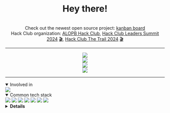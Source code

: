 <div align="center">
    <h1>Hey there!</h1>
    <br>
    <div align="center">
        Check out the newest open source project: <a href="https://github.com/HubertK05/banban">kanban board</a>
        <br />
        Hack Club organization: <a href="https://github.com/ALOPB-Hack-Club">ALOPB Hack Club</a>,
        <a href="https://summit.hackclub.com">Hack Club Leaders Summit 2024</a> <a href="https://www.youtube.com/watch?v=UZEm5lONg7g">🎬</a>,
        <a href="https://trail.hackclub.com">Hack Club The Trail 2024</a> <a href="https://www.youtube.com/watch?v=ufMUJ9D1fi8&t=695s">🎬</a>
    </div>
    <hr />
    <div align="center">
        <img
            src="https://user-images.githubusercontent.com/47300834/180059603-3bd6dbc7-bf2e-4123-a97c-8b834f1fcaff.gif" />
    </div>
    <img src="http://github-readme-streak-stats.herokuapp.com?user=adimac93&theme=dark&background=282c34" />
</div>

<div align="center">
    <img
        src="https://github-readme-stats.vercel.app/api?username=adimac93&show_icons=true&theme=onedark&count_private=true" />
</div>

<div align="center">
    <img
        src="https://github-readme-stats.vercel.app/api/top-langs/?username=adimac93&layout=compact&theme=onedark&count_private=true" />
</div>


<hr />

<details open>
    <summary>Involved in</summary>
    <a href="https://hackclub.com/">
        <img src="https://img.shields.io/badge/Hack%20Club-EC3750?style=for-the-badge&logo=Hack%20Club&logoColor=white" />
    </a>
</details>
<details open>
    <summary>Common tech stack</summary>
    <a href="https://www.rust-lang.org/"><img src="https://img.shields.io/badge/Rust-000000?style=for-the-badge&logo=rust&logoColor=white" /></a>
    <a href="https://www.postgresql.org/"><img src="https://img.shields.io/badge/PostgreSQL-316192?style=for-the-badge&logo=postgresql&logoColor=white" /></a>
    <a href="https://redis.io/"><img src="https://img.shields.io/badge/redis-%23DD0031.svg?&style=for-the-badge&logo=redis&logoColor=white" /></a>
    <a href="https://www.typescriptlang.org/"><img src="https://img.shields.io/badge/TypeScript-007ACC?style=for-the-badge&logo=typescript&logoColor=white" /></a>
    <a href="https://svelte.dev/"><img src="https://img.shields.io/badge/Svelte-4A4A55?style=for-the-badge&logo=svelte&logoColor=FF3E00" /></a>
    <a href="https://railway.app/"><img src="https://img.shields.io/badge/Railway-131415?style=for-the-badge&logo=railway&logoColor=white" /></a>
    <a href="https://www.cloudflare.com/"><img src="https://img.shields.io/badge/Cloudflare-F38020?style=for-the-badge&logo=Cloudflare&logoColor=white" /></a>
</details>

<details>
    <summary><b>Details</b></summary>
    <details open>
        <summary>OS & Terminal</summary>
        <a href="https://archlinux.org/"><img src="https://img.shields.io/badge/Arch_Linux-1793D1?style=for-the-badge&logo=arch-linux&logoColor=white" alt="Arch Linux" /></a>
        <a href="https://apple.com/macos/"><img src="https://img.shields.io/badge/mac%20os-000000?style=for-the-badge&logo=apple&logoColor=white" alt="MacOS" /></a>
        <a href="https://starship.rs/"><img src="https://img.shields.io/badge/starship-DD0B78?style=for-the-badge&logo=starship&logoColor=white" alt="Starship.rs" /></a>
        <a href="https://wezfurlong.org/wezterm/"><img src="https://img.shields.io/badge/wezterm-4E49EE?style=for-the-badge&logo=wezterm&logoColor=white" alt="Wezterm" /></a>
        <a href="https://iterm2.com/"><img src="https://img.shields.io/badge/iTerm2-000000?style=for-the-badge&logo=iterm2&logoColor=white" alt="iTerm" /></a>
        <a href="https://neovim.io/"><img src="https://img.shields.io/badge/NeoVim-%2357A143.svg?&style=for-the-badge&logo=neovim&logoColor=white" alt="Neovim" /></a>
        <a href="https://obsidian.md/"><img src="https://img.shields.io/badge/Obsidian-483699?style=for-the-badge&logo=Obsidian&logoColor=white" /></a>
    </details>
    <details open>
        <summary>I speak</summary>
        <a href="https://rust-lang.org/"><img src="https://img.shields.io/badge/Rust-000000?style=for-the-badge&logo=rust&logoColor=white" /></a>
        <a href="https://en.wikipedia.org/wiki/C_(programming_language)"><img src="https://img.shields.io/badge/c-%2300599C.svg?style=for-the-badge&logo=c&logoColor=white" alt="C" /></a>
        <a href="https://learn.microsoft.com/en-us/dotnet/csharp/"><img src="https://img.shields.io/badge/C%23-239120?style=for-the-badge&logo=csharp&logoColor=white" alt="C#" /></a>
        <a href="https://kotlinlang.org/"><img src="https://img.shields.io/badge/Kotlin-B125EA?style=for-the-badge&logo=kotlin&logoColor=white" alt="Kotlin" /></a>
        <a href="https://java.com/"><img src="https://img.shields.io/badge/java-%23ED8B00.svg?style=for-the-badge&logo=openjdk&logoColor=white" alt="Java" /></a>
        <a href="https://typescriptlang.org/"><img src="https://img.shields.io/badge/TypeScript-007ACC?style=for-the-badge&logo=typescript&logoColor=white" /></a>
        <a href="https://python.org/"><img src="https://img.shields.io/badge/Python-FFD43B?style=for-the-badge&logo=python&logoColor=blue" /></a>
        <a href="https://latex-project.org/"><img src="https://img.shields.io/badge/LaTeX-47A141?style=for-the-badge&logo=LaTeX&logoColor=white" alt="LaTeX" /></a>
        <a href="https://golang.org/"><img src="https://img.shields.io/badge/go-%2300ADD8.svg?style=for-the-badge&logo=go&logoColor=white" alt="Go" /></a>
        <a href="https://dart.dev/"><img src="https://img.shields.io/badge/Dart-0175C2?style=for-the-badge&logo=dart&logoColor=white" alt="Dart" /></a>
    </details>
    <details open>
        <summary>Communication</summary>
        <a href="https://signal.org/"><img src="https://img.shields.io/badge/Signal-%23039BE5.svg?&style=for-the-badge&logo=Signal&logoColor=white" alt="Signal" /></a>
        <a href="https://proton.me/mail"><img src="https://img.shields.io/badge/proton%20mail-6D4AFF?style=for-the-badge&logo=protonmail&logoColor=white" alt="Proton Mail" /></a>
        <a href="https://discord.com/users/331744731023409152">
            <img src="https://img.shields.io/badge/Discord-5865F2?style=for-the-badge&logo=discord&logoColor=white" alt="Discord" />
        </a>
        <a href="https://dev.to/adimac93">
            <img src="https://img.shields.io/badge/dev.to-0A0A0A?style=for-the-badge&logo=dev.to&logoColor=white" alt="dev.to" />
        </a>
        <a href="https://linkedin.com/in/adam-maciejczuk">
            <img src="https://img.shields.io/badge/LinkedIn-0077B5?style=for-the-badge&logo=linkedin&logoColor=white" alt="LinkedIn" />
        </a>
    </details>
    <details>
        <summary>Web</summary>
        <a href="https://kit.svelte.dev/"><img src="https://img.shields.io/badge/SvelteKit-FF3E00?style=for-the-badge&logo=Svelte&logoColor=white" /></a>
        <a href="https://tailwindcss.com/"><img src="https://img.shields.io/badge/Tailwind_CSS-38B2AC?style=for-the-badge&logo=tailwind-css&logoColor=white" /></a>
        <a href="https://astro.build/"><img src="https://img.shields.io/badge/astro-%232C2052.svg?style=for-the-badge&logo=astro&logoColor=white" alt="Astro" /></a>
        <a href="https://pnpm.io/"><img src="https://img.shields.io/badge/pnpm-yellow?style=for-the-badge&logo=pnpm&logoColor=white" alt="PNPM" /></a>
        <a href="https://vitejs.dev/"><img src="https://img.shields.io/badge/Vite-B73BFE?style=for-the-badge&logo=vite&logoColor=FFD62E" alt="Vite" /></a>
        <a href="https://socket.io/"><img src="https://img.shields.io/badge/Socket.io-black?style=for-the-badge&logo=socket.io&badgeColor=010101" alt="Socket.io" /></a>
    </details>
    <details>
        <summary>Edu</summary>
        <a href="https://exercism.org/"><img src="https://img.shields.io/badge/Exercism-009CAB?style=for-the-badge&logo=exercism&logoColor=white" alt="Exercism" /></a>
        <a href="https://developer.mozilla.org/"><img src="https://img.shields.io/badge/MDN_Web_Docs-black?style=for-the-badge&logo=mdnwebdocs&logoColor=white" alt="MDN" /></a>
        <a href="https://khanacademy.org/"><img src="https://img.shields.io/badge/Khan%20Academy-14BF96?style=for-the-badge&logo=Khan%20Academy&logoColor=white" alt="Khan Academy" /></a>
        <a href="https://hackthebox.com/"><img src="https://img.shields.io/badge/HackTheBox-111927?style=for-the-badge&logo=Hack%20The%20Box&logoColor=9FEF00" alt="HackTheBox" /></a>
    </details>
    <details>
        <summary>Other stuff that I use</summary>
        <a href="https://tauri.app/"><img src="https://img.shields.io/badge/Tauri-FFC131?style=for-the-badge&logo=Tauri&logoColor=white" /></a>
        <a href="https://www.sqlite.org/"><img src="https://img.shields.io/badge/Sqlite-003B57?style=for-the-badge&logo=sqlite&logoColor=white" /></a>
        <a href="https://jwt.io/"><img src="https://img.shields.io/badge/JWT-000000?style=for-the-badge&logo=JSON%20web%20tokens&logoColor=white" /></a>
        <a href="https://blender.org/"><img src="https://img.shields.io/badge/blender-%23F5792A.svg?style=for-the-badge&logo=blender&logoColor=white" alt="Blender" /></a>
        <a href="https://figma.com/"><img src="https://img.shields.io/badge/Figma-F24E1E?style=for-the-badge&logo=figma&logoColor=white" alt="Figma" /></a>
        <a href="https://deno.land/"><img src="https://img.shields.io/badge/Deno-464647?style=for-the-badge&logo=deno&logoColor=white" alt="Deno" /></a>
        <a href="https://docker.com/"><img src="https://img.shields.io/badge/Docker-2CA5E0?style=for-the-badge&logo=docker&logoColor=white" alt="Docker" /></a>
        <a href="https://espressif.com/"><img src="https://img.shields.io/badge/espressif-E7352C?style=for-the-badge&logo=espressif&logoColor=white" alt="Espressif" /></a>
        <a href="https://godotengine.org/"><img src="https://img.shields.io/badge/Godot-478CBF?style=for-the-badge&logo=GodotEngine&logoColor=white" alt="Godot" /></a>
        <a href="https://nextcloud.com/"><img src="https://img.shields.io/badge/Nextcloud-0082C9?style=for-the-badge&logo=Nextcloud&logoColor=white" alt="NextCloud" /></a>
        <a href="https://twilio.com/"><img src="https://img.shields.io/badge/Twilio-F22F46?style=for-the-badge&logo=Twilio&logoColor=white" alt="Twilio" /></a>
        <a href="https://solana.com/"><img src="https://img.shields.io/badge/Solana-000?style=for-the-badge&logo=Solana&logoColor=9945FF" alt="Solana" /></a>
        <a href="https://flutter.dev/"><img src="https://img.shields.io/badge/Flutter-02569B?style=for-the-badge&logo=flutter&logoColor=white" alt="Flutter" /></a>
        <a href="https://grafana.com/"><img src="https://img.shields.io/badge/Grafana-F2F4F9?style=for-the-badge&logo=grafana&logoColor=orange&labelColor=F2F4F9" alt="Grafana" /></a>
        <a href="https://prometheus.io/"><img src="https://img.shields.io/badge/Prometheus-000000?style=for-the-badge&logo=prometheus&labelColor=000000" alt="Prometheus" /></a>
        <a href="https://insomnia.rest/"><img src="https://img.shields.io/badge/Insomnia-black?style=for-the-badge&logo=insomnia&logoColor=5849BE" alt="Insomnia" /></a>
        <a href="https://proxmox.com/"><img src="https://img.shields.io/badge/proxmox-proxmox?style=for-the-badge&logo=proxmox&logoColor=%23E57000&labelColor=%232b2a33&color=%232b2a33" alt="Proxmox" /></a>
        <a href="https://bevyengine.org/"><img src="https://img.shields.io/badge/bevy-%23232326.svg?style=for-the-badge&logo=bevy&logoColor=white" alt="Bevy" /></a>
        <a href="https://traefik.io/"><img src="https://img.shields.io/badge/Traefik-24A1C1?style=for-the-badge&logo=traefikproxy&logoColor=black" alt="Traefik" /></a>
        <a href="https://cloud.google.com/"><img src="https://img.shields.io/badge/Google_Cloud-4285F4?style=for-the-badge&logo=google-cloud&logoColor=white" alt="Google Cloud" /></a>
        <a href="https://wireguard.com/"><img src="https://img.shields.io/badge/wireguard-%2388171A.svg?style=for-the-badge&logo=wireguard&logoColor=white" alt="Wireguard" /></a>
        <a href="https://openwrt.org/"><img src="https://img.shields.io/badge/OpenWrt-00B5E2?style=for-the-badge&logo=OpenWrt&logoColor=white" alt="OpenWrt" /></a>
    </details>
</details>
